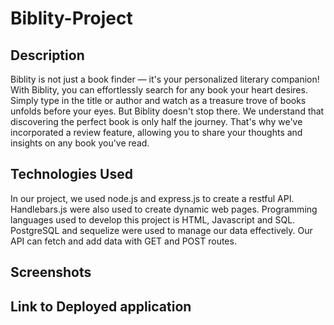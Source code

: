 # Biblity-Project

## Description 

Biblity is not just a book finder — it's your personalized literary companion! With Biblity, you can effortlessly search for any book your heart desires. Simply type in the title or author and watch as a treasure trove of books unfolds before your eyes. But Biblity doesn't stop there. We understand that discovering the perfect book is only half the journey. That's why we've incorporated a review feature, allowing you to share your thoughts and insights on any book you've read. 


## Technologies Used 

In our project, we used node.js and express.js to create a restful API. Handlebars.js were also used to create dynamic web pages. 
Programming languages used to develop this project is HTML, Javascript and SQL.
PostgreSQL and sequelize were used to manage our data effectively. 
Our API can fetch and add data with GET and POST routes.


## Screenshots 



## Link to Deployed application


